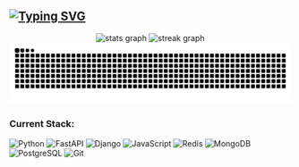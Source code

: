 ## [![Typing SVG](https://readme-typing-svg.herokuapp.com?color=%2336BCF7&lines=Backend+developer)](https://git.io/typing-svg)

<div align="center">
  <img src="https://github-readme-stats.vercel.app/api?username=falcolnic&hide_title=false&hide_rank=true&show_icons=true&include_all_commits=true&theme=radical&locale=en&hide_border=true" height="200" alt="stats graph"  /> 
  <img src="https://streak-stats.demolab.com?user=falcolnic&locale=en&mode=weekly&theme=radical&hide_border=true&border_radius=5" height="200" alt="streak graph"  />
</div>

<img width=2000 alt="github-snake" src="github-user-contribution.svg" /> 


### Current Stack:
 ![Python](https://img.shields.io/badge/Python-3776AB?logo=python&logoColor=white&style=for-the-badge)
 ![FastAPI](https://img.shields.io/badge/FastAPI-009688?logo=fastapi&logoColor=white&style=for-the-badge)
 ![Django](https://img.shields.io/badge/Django-092E20?logo=django&logoColor=white&style=for-the-badge)
 ![JavaScript](https://img.shields.io/badge/JavaScript-F7DF1E?logo=javascript&logoColor=black&style=for-the-badge)
 ![Redis](https://img.shields.io/badge/redis-%23DD0031.svg?style=for-the-badge&logo=redis&logoColor=white)
 ![MongoDB](https://img.shields.io/badge/MongoDB-47A248?logo=mongodb&logoColor=white&style=for-the-badge)
 ![PostgreSQL](https://img.shields.io/badge/PostgreSQL-4169E1?logo=postgresql&logoColor=white&style=for-the-badge)
 ![Git](https://img.shields.io/badge/Git-F05032?logo=git&logoColor=white&style=for-the-badge)




